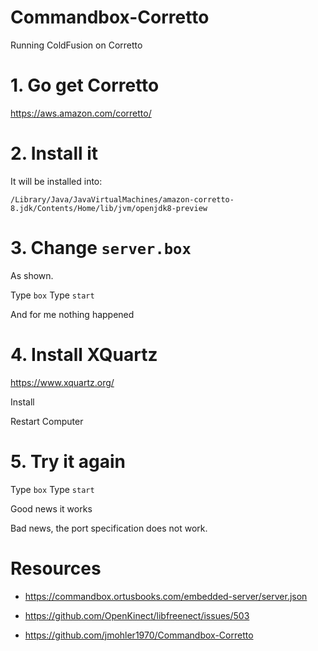 # Commandbox-Corretto
Running ColdFusion on Corretto

# 1. Go get Corretto

https://aws.amazon.com/corretto/

# 2. Install it

It will be installed into:

`/Library/Java/JavaVirtualMachines/amazon-corretto-8.jdk/Contents/Home/lib/jvm/openjdk8-preview`


# 3. Change `server.box`

As shown. 

Type `box`
Type `start`

And for me nothing happened

# 4. Install XQuartz

https://www.xquartz.org/

Install

Restart Computer

# 5. Try it again

Type `box`
Type `start`

Good news it works

Bad news, the port specification does not work.


# Resources

- https://commandbox.ortusbooks.com/embedded-server/server.json
- https://github.com/OpenKinect/libfreenect/issues/503

- https://github.com/jmohler1970/Commandbox-Corretto


